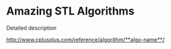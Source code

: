# Amazing STL Algorithms

Detailed description

http://www.cplusplus.com/reference/algorithm/**algo-name**/
